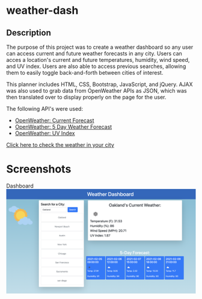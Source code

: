 # weather-dash

## Description
The purpose of this project was to create a weather dashboard so any user can access current and future weather forecasts in any city. Users can acces a location's current and future temperatures, humidity, wind speed, and UV index. Users are also able to access previous searches, allowing them to easily toggle back-and-forth between cities of interest.

This planner includes HTML, CSS, Bootstrap, JavaScript, and jQuery. AJAX was also used to grab data from OpenWeather APIs as JSON, which was then translated over to display properly on the page for the user.

The following API's were used:
* [OpenWeather: Current Forecast](https://openweathermap.org/current)
* [OpenWeather: 5 Day Weather Forecast](https://openweathermap.org/forecast5)
* [OpenWeather: UV Index](https://openweathermap.org/api/uvi)


[Click here to check the weather in your city](https://maria-lara.github.io/weather-dash/)

# Screenshots
Dashboard ![screenshot of dashboard](https://github.com/maria-lara/weather-dash/blob/main/Screen%20Shot%202021-02-04%20at%2011.17.16%20PM.png)
